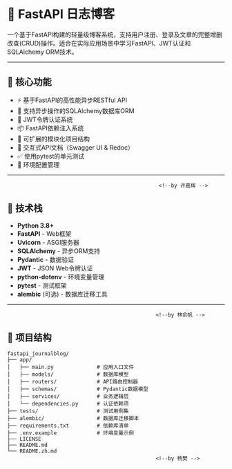 # 📝 FastAPI 日志博客

一个基于FastAPI构建的轻量级博客系统，支持用户注册、登录及文章的完整增删改查(CRUD)操作。适合在实际应用场景中学习FastAPI、JWT认证和SQLAlchemy ORM技术。

---

## 🚀 核心功能

- ⚡ 基于FastAPI的高性能异步RESTful API
- 🧱 支持异步操作的SQLAlchemy数据库ORM
- 🔐 JWT令牌认证系统
- 📦 FastAPI依赖注入系统
- 🧩 可扩展的模块化项目结构
- 📄 交互式API文档（Swagger UI & Redoc）
- ✅ 使用pytest的单元测试
- 🔧 环境配置管理

---
                                                     <!--by 许嘉辉 -->

## 🧰 技术栈

- **Python 3.8+**
- **FastAPI** - Web框架
- **Uvicorn** - ASGI服务器
- **SQLAlchemy** - 异步ORM支持
- **Pydantic** - 数据验证
- **JWT** - JSON Web令牌认证
- **python-dotenv** - 环境变量管理
- **pytest** - 测试框架
- **alembic** (可选) - 数据库迁移工具

---
                                                    <!--by 林俞帆 -->

## 📁 项目结构

```text
fastapi_journalblog/
├── app/
│   ├── main.py              # 应用入口文件
│   ├── models/              # 数据库模型
│   ├── routers/             # API路由控制器
│   ├── schemas/             # Pydantic数据模型
│   ├── services/            # 业务逻辑层
│   └── dependencies.py      # 认证依赖项
├── tests/                   # 测试用例集
├── alembic/                 # 数据库迁移脚本
├── requirements.txt         # 依赖库清单
├── .env.example             # 环境变量示例
├── LICENSE
├── README.md
└── README.zh.md
                                                <!--by 杨樊 -->
